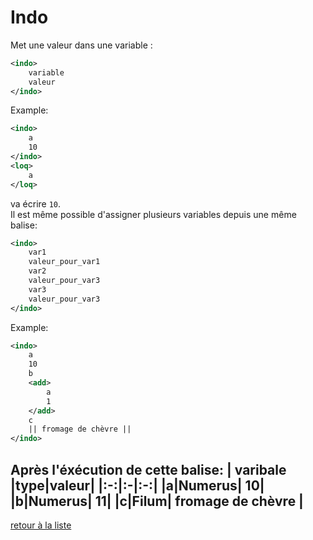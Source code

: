 # Indo
Met une valeur dans une variable :
```xml
<indo>
	variable
	valeur
</indo>
```
Example:
```xml
<indo>
	a
	10
</indo>
<loq>
	a
</loq>
```
va écrire `10`.  
Il est même possible d'assigner plusieurs variables depuis une même balise:
```xml
<indo>
	var1
	valeur_pour_var1
	var2
	valeur_pour_var3
	var3
	valeur_pour_var3
</indo>
```
Example:
```xml
<indo>
	a
	10
	b
	<add>
		a
		1
	</add>
	c
	|| fromage de chèvre ||
</indo>
```
Après l'éxécution de cette balise:
| varibale |type|valeur|
|:-:|:-|:-:|
|a|Numerus| 10|
|b|Numerus| 11|
|c|Filum| fromage de chèvre |
---
[retour à la liste](./README.md)
